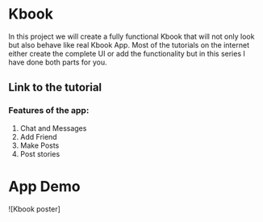 # Kbook

In this project we will create a fully functional Kbook that will not only look but also behave like real Kbook App. Most of the tutorials on the internet either create the complete UI or add the functionality but in this series I have done both parts for you.

## Link to the tutorial


### Features of the app:
1. Chat and Messages
2. Add Friend
3. Make Posts
4. Post stories

# App Demo
![Kbook poster]
